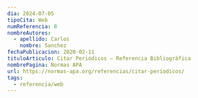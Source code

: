 ```yaml
---
dia: 2024-07-05
tipoCita: Web
numReferencia: 8
nombreAutores:
  - apellido: Carlos
    nombre: Sanchez
fechaPublicacion: 2020-02-11
tituloArticulo: Citar Periódicos – Referencia Bibliográfica
nombrePagina: Normas APA
url: https://normas-apa.org/referencias/citar-periodicos/
tags:
  - referencia/web
---
```

